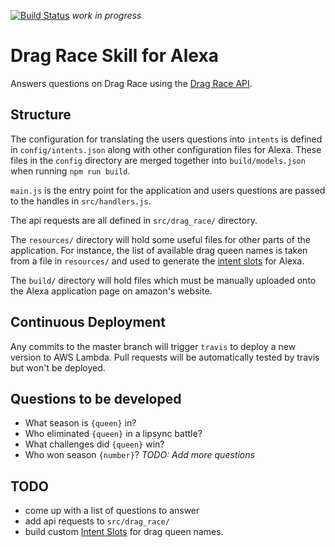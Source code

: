 [![Build Status](https://travis-ci.org/calum/alexa-drag-race-skill.svg?branch=master)](https://travis-ci.org/calum/alexa-drag-race-skill)
_work in progress_
# Drag Race Skill for Alexa

Answers questions on Drag Race using the [Drag Race API](https://drag-race-api.readme.io/docs).

## Structure
The configuration for translating the users questions into `intents` is defined in `config/intents.json` along with other configuration files for Alexa. These files in the `config` directory are merged together into `build/models.json` when running `npm run build`.

`main.js` is the entry point for the application and users questions are passed to the handles in `src/handlers.js`.

The api requests are all defined in `src/drag_race/` directory.

The `resources/` directory will hold some useful files for other parts of the application. For instance, the list of available drag queen names is taken from a file in `resources/` and used to generate the [intent slots](https://developer.amazon.com/docs/custom-skills/custom-interaction-model-reference.htm) for Alexa.

The `build/` directory will hold files which must be manually uploaded onto the Alexa application page on amazon's website. 

## Continuous Deployment
Any commits to the master branch will trigger `travis` to deploy a new version to AWS Lambda. Pull requests will be automatically tested by travis but won't be deployed.

## Questions to be developed
* What season is `{queen}` in?
* Who eliminated `{queen}` in a lipsync battle?
* What challenges did `{queen}` win?
* Who won season `{number}`?
_TODO: Add more questions_



## TODO
* come up with a list of questions to answer
* add api requests to `src/drag_race/`
* build custom [Intent Slots](https://developer.amazon.com/docs/custom-skills/custom-interaction-model-reference.html) for drag queen names. 
